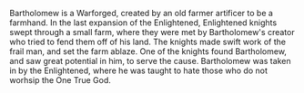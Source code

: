 Bartholomew is a Warforged, created by an old farmer artificer to be a farmhand. In the last expansion of the Enlightened, Enlightened knights swept through a small farm, where they were met by Bartholomew's creator
who tried to fend them off of his land. The knights made swift work of the frail man, and set the farm ablaze. One of the knights found Bartholomew, and saw great potential in him, to serve the cause.
Bartholomew was taken in by the Enlightened, where he was taught to hate those who do not worhsip the One True God. 
